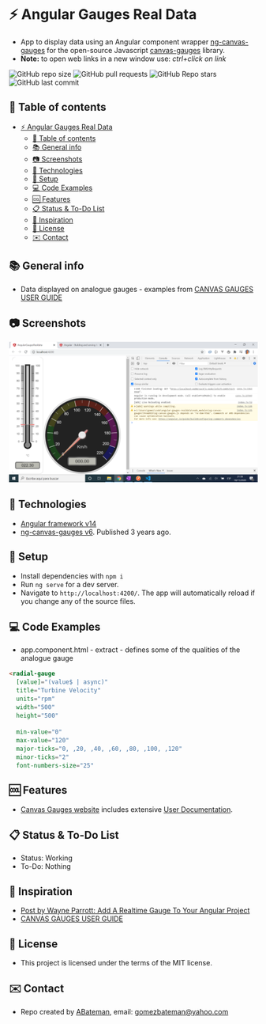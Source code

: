 # :zap: Angular Gauges Real Data

* App to display data using an Angular component wrapper [ng-canvas-gauges](https://www.npmjs.com/package/ng-canvas-gauges) for the open-source Javascript [canvas-gauges](https://canvas-gauges.com/) library.
* **Note:** to open web links in a new window use: _ctrl+click on link_

![GitHub repo size](https://img.shields.io/github/repo-size/AndrewJBateman/angular-gauges-realdata?style=plastic)
![GitHub pull requests](https://img.shields.io/github/issues-pr/AndrewJBateman/angular-gauges-realdata?style=plastic)
![GitHub Repo stars](https://img.shields.io/github/stars/AndrewJBateman/angular-gauges-realdata?style=plastic)
![GitHub last commit](https://img.shields.io/github/last-commit/AndrewJBateman/angular-gauges-realdata?style=plastic)

## :page_facing_up: Table of contents

* [:zap: Angular Gauges Real Data](#zap-angular-gauges-real-data)
  * [:page_facing_up: Table of contents](#page_facing_up-table-of-contents)
  * [:books: General info](#books-general-info)
  * [:camera: Screenshots](#camera-screenshots)
  * [:signal_strength: Technologies](#signal_strength-technologies)
  * [:floppy_disk: Setup](#floppy_disk-setup)
  * [:computer: Code Examples](#computer-code-examples)
  * [:cool: Features](#cool-features)
  * [:clipboard: Status & To-Do List](#clipboard-status--to-do-list)
  * [:clap: Inspiration](#clap-inspiration)
  * [:file_folder: License](#file_folder-license)
  * [:envelope: Contact](#envelope-contact)

## :books: General info

* Data displayed on analogue gauges - examples from [CANVAS GAUGES USER GUIDE](https://canvas-gauges.com/documentation/user-guide/)

## :camera: Screenshots

![Example screenshot](./img/gauges.png)

## :signal_strength: Technologies

* [Angular framework v14](https://angular.io/)
* [ng-canvas-gauges v6](https://www.npmjs.com/package/ng-canvas-gauges). Published 3 years ago.

## :floppy_disk: Setup

* Install dependencies with `npm i`
* Run `ng serve` for a dev server.
* Navigate to `http://localhost:4200/`. The app will automatically reload if you change any of the source files.

## :computer: Code Examples

* app.component.html - extract - defines some of the qualities of the analogue gauge

```html
<radial-gauge
  [value]="(value$ | async)"
  title="Turbine Velocity"
  units="rpm"
  width="500"
  height="500"

  min-value="0"
  max-value="120"
  major-ticks="0, ,20, ,40, ,60, ,80, ,100, ,120"
  minor-ticks="2"
  font-numbers-size="25"
```

## :cool: Features

* [Canvas Gauges website](https://canvas-gauges.com/) includes extensive [User Documentation](https://canvas-gauges.com/documentation/user-guide/).

## :clipboard: Status & To-Do List

* Status: Working
* To-Do: Nothing

## :clap: Inspiration

* [Post by Wayne Parrott: Add A Realtime Gauge To Your Angular Project](http://www.wayneparrott.com/add-a-realtime-gauge-to-your-angular-project/)
* [CANVAS GAUGES USER GUIDE](https://canvas-gauges.com/documentation/user-guide/)

## :file_folder: License

* This project is licensed under the terms of the MIT license.

## :envelope: Contact

* Repo created by [ABateman](https://github.com/AndrewJBateman), email: gomezbateman@yahoo.com

